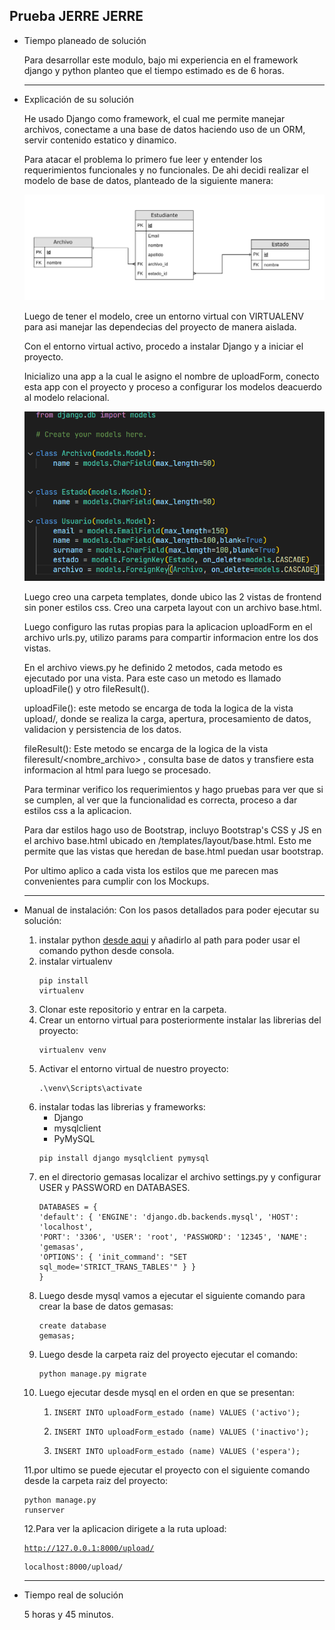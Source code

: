 ## Prueba JERRE JERRE

- Tiempo planeado de solución


  Para desarrollar este modulo, bajo mi experiencia en el framework django y python planteo que el tiempo estimado es de 6 horas.

  * * *
- Explicación de su solución
  
  
  He usado Django como framework, el cual me permite manejar archivos, conectame a una base de datos haciendo uso de un ORM, servir contenido estatico y dinamico. 

  Para atacar el problema lo primero fue leer y entender los requerimientos funcionales y no funcionales. De ahi decidi realizar el modelo de base de datos, planteado de la siguiente manera:

  ![Descripción de la imagen](/media/modelo.png)

  Luego de tener el modelo, cree un entorno virtual con VIRTUALENV para asi manejar las dependecias del proyecto de manera aislada.

  Con el entorno virtual activo, procedo a instalar Django y a iniciar el proyecto.

  Inicializo una app a la cual le asigno el nombre de uploadForm, conecto esta app con el proyecto y proceso a configurar los modelos deacuerdo al modelo relacional.

  ![Descripción de la imagen](/media/models.png)

  Luego creo una carpeta templates, donde ubico las 2 vistas de frontend sin poner estilos css. Creo una carpeta layout con un archivo base.html.

  Luego configuro las rutas propias para la aplicacion uploadForm en el archivo urls.py, utilizo params para compartir informacion entre los dos vistas.

  En el archivo views.py he definido 2 metodos, cada metodo es ejecutado por una vista. Para este caso un metodo es llamado uploadFile() y otro fileResult().

  uploadFile(): este metodo se encarga de toda la logica de la vista upload/, donde se realiza la carga, apertura, procesamiento de datos, validacion y persistencia de los datos.

  fileResult(): Este metodo se encarga de la logica de la vista fileresult/<nombre_archivo> , consulta base de datos y transfiere esta informacion al html para luego se procesado.

  Para terminar verifico los requerimientos y hago pruebas para ver que si se cumplen, al ver que la funcionalidad es correcta, proceso a dar estilos css a la aplicacion. 

  Para dar estilos hago uso de Bootstrap, incluyo Bootstrap's CSS y JS en el archivo base.html ubicado en /templates/layout/base.html. Esto me permite que las vistas que heredan de base.html puedan usar bootstrap.

  Por ultimo aplico a cada vista los estilos que me parecen mas convenientes para cumplir con los Mockups.

  * * *
- Manual de instalación: Con los pasos detallados para poder ejecutar su solución:

    1. instalar python [desde aqui](https://www.python.org/) y añadirlo al path para poder usar el comando python desde consola.
    2. instalar virtualenv <pre><code>pip install virtualenv</code></pre>
    3. Clonar este repositorio y entrar en la carpeta.
    4. Crear un entorno virtual para posteriormente instalar las librerias del proyecto:<pre><code>virtualenv venv</code></pre>
    5. Activar el entorno virtual de nuestro proyecto:<pre><code>.\venv\Scripts\activate</code></pre>
    6. instalar todas las librerias y frameworks:
        - Django
        - mysqlclient
        - PyMySQL
        <pre><code>pip install django mysqlclient pymysql</code></pre> 
    7. en el directorio gemasas localizar el archivo settings.py y configurar USER y PASSWORD en DATABASES.<pre><code>DATABASES = {
    'default': {
        'ENGINE': 'django.db.backends.mysql',
        'HOST': 'localhost',
        'PORT': '3306',
        'USER': 'root',
        'PASSWORD': '12345',
        'NAME': 'gemasas',
        'OPTIONS': {
            'init_command': "SET sql_mode='STRICT_TRANS_TABLES'"
        }
    }
}</code></pre>
    8. Luego desde mysql vamos a ejecutar el siguiente comando para crear la base de datos gemasas: <pre><code>create database gemasas;</code></pre>
    9. Luego desde la carpeta raiz del proyecto ejecutar el comando: <pre><code>python manage.py migrate</code></pre>
    10. Luego ejecutar desde mysql en el orden en que se presentan:
        1.  <pre><code>INSERT INTO uploadForm_estado (name) VALUES ('activo'); </code></pre>
        2.  <pre><code>INSERT INTO uploadForm_estado (name) VALUES ('inactivo');</code></pre>
        3.  <pre><code>INSERT INTO uploadForm_estado (name) VALUES ('espera');</code></pre>
    11.por ultimo se puede ejecutar el proyecto con el siguiente comando desde la carpeta raiz del proyecto:<pre><code>python manage.py runserver</code></pre>
    12.Para ver la aplicacion dirigete a la ruta upload:<pre><code>http://127.0.0.1:8000/upload/</code></pre><pre><code>localhost:8000/upload/</code></pre> 


  * * *
- Tiempo real de solución


    5 horas y 45 minutos.
